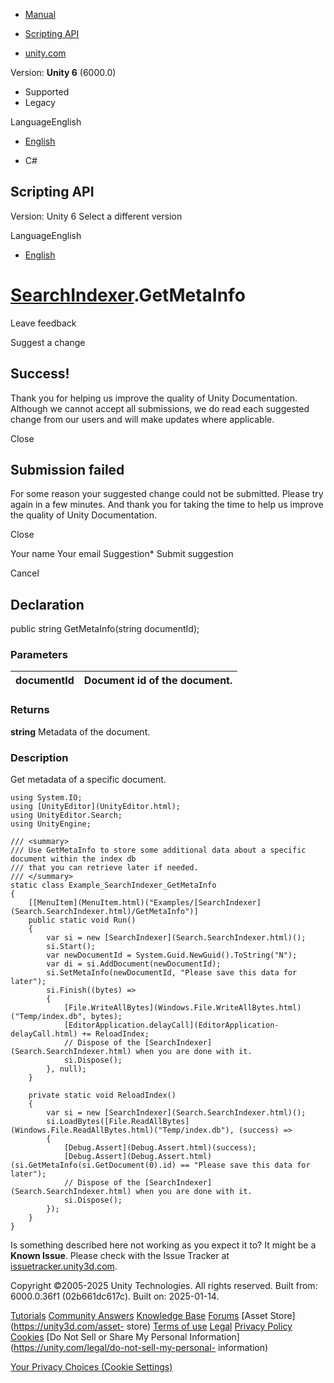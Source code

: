 [ ]()

  * [Manual](../Manual/index.html)
  * [Scripting API](../ScriptReference/index.html)

  * [unity.com](https://unity.com/)

Version: **Unity 6** (6000.0)

  * Supported
  * Legacy

LanguageEnglish

  * [English]()

  * C#

[ ](https://docs.unity3d.com)

## Scripting API

Version: Unity 6 Select a different version

LanguageEnglish

  * [English]()

#  [SearchIndexer](Search.SearchIndexer.html).GetMetaInfo

Leave feedback

Suggest a change

## Success!

Thank you for helping us improve the quality of Unity Documentation. Although
we cannot accept all submissions, we do read each suggested change from our
users and will make updates where applicable.

Close

## Submission failed

For some reason your suggested change could not be submitted. Please <a>try
again</a> in a few minutes. And thank you for taking the time to help us
improve the quality of Unity Documentation.

Close

Your name Your email Suggestion* Submit suggestion

Cancel

[ ]()

## Declaration

public string GetMetaInfo(string documentId);

### Parameters

documentId | Document id of the document.  
---|---  
  
### Returns

**string** Metadata of the document.

### Description

Get metadata of a specific document.

    
    
    using System.IO;
    using [UnityEditor](UnityEditor.html);
    using UnityEditor.Search;
    using UnityEngine;
    
    /// <summary>
    /// Use GetMetaInfo to store some additional data about a specific document within the index db
    /// that you can retrieve later if needed.
    /// </summary>
    static class Example_SearchIndexer_GetMetaInfo
    {
        [[MenuItem](MenuItem.html)("Examples/[SearchIndexer](Search.SearchIndexer.html)/GetMetaInfo")]
        public static void Run()
        {
            var si = new [SearchIndexer](Search.SearchIndexer.html)();
            si.Start();
            var newDocumentId = System.Guid.NewGuid().ToString("N");
            var di = si.AddDocument(newDocumentId);
            si.SetMetaInfo(newDocumentId, "Please save this data for later");
            si.Finish((bytes) =>
            {
                [File.WriteAllBytes](Windows.File.WriteAllBytes.html)("Temp/index.db", bytes);
                [EditorApplication.delayCall](EditorApplication-delayCall.html) += ReloadIndex;
                // Dispose of the [SearchIndexer](Search.SearchIndexer.html) when you are done with it.
                si.Dispose();
            }, null);
        }
    
        private static void ReloadIndex()
        {
            var si = new [SearchIndexer](Search.SearchIndexer.html)();
            si.LoadBytes([File.ReadAllBytes](Windows.File.ReadAllBytes.html)("Temp/index.db"), (success) =>
            {
                [Debug.Assert](Debug.Assert.html)(success);
                [Debug.Assert](Debug.Assert.html)(si.GetMetaInfo(si.GetDocument(0).id) == "Please save this data for later");
                // Dispose of the [SearchIndexer](Search.SearchIndexer.html) when you are done with it.
                si.Dispose();
            });
        }
    }
    

Is something described here not working as you expect it to? It might be a
**Known Issue**. Please check with the Issue Tracker at
[issuetracker.unity3d.com](https://issuetracker.unity3d.com).

Copyright ©2005-2025 Unity Technologies. All rights reserved. Built from:
6000.0.36f1 (02b661dc617c). Built on: 2025-01-14.

[Tutorials](https://unity3d.com/learn) [Community
Answers](https://answers.unity3d.com) [Knowledge
Base](https://support.unity3d.com/hc/en-us)
[Forums](https://forum.unity3d.com) [Asset Store](https://unity3d.com/asset-
store) [Terms of use](https://docs.unity3d.com/Manual/TermsOfUse.html)
[Legal](https://unity.com/legal) [Privacy
Policy](https://unity.com/legal/privacy-policy)
[Cookies](https://unity.com/legal/cookie-policy) [Do Not Sell or Share My
Personal Information](https://unity.com/legal/do-not-sell-my-personal-
information)

[Your Privacy Choices (Cookie Settings)](javascript:void\(0\);)

